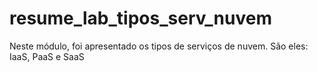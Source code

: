 # resume_lab_tipos_serv_nuvem

Neste módulo, foi apresentado os tipos de serviços de nuvem. São eles: IaaS, PaaS e SaaS
